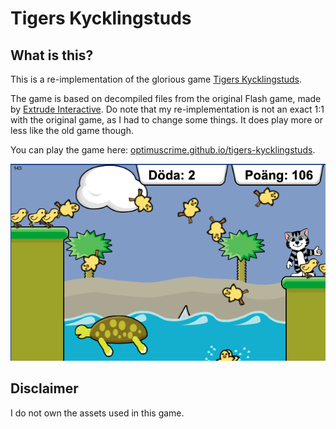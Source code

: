 # Tigers Kycklingstuds

## What is this?

This is a re-implementation of the glorious game [Tigers Kycklingstuds](http://speldemo.extrude.se/tigerstuds/spel.html).

The game is based on decompiled files from the original Flash game, made by [Extrude Interactive](http://extrude.se).
Do note that my re-implementation is not an exact 1:1 with the original game, as I had to change some things. It does
play more or less like the old game though.

You can play the game here: [optimuscrime.github.io/tigers-kycklingstuds](https://optimuscrime.github.io/tigers-kycklingstuds).

![Screenshot of the game](_docs/screenshot.png)

## Disclaimer

I do not own the assets used in this game.
